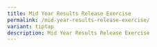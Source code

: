 ```yaml
---
title: Mid Year Results Release Exercise
permalink: /mid-year-results-release-exercise/
variant: tiptap
description: Mid Year Results Release Exercise
---
```

